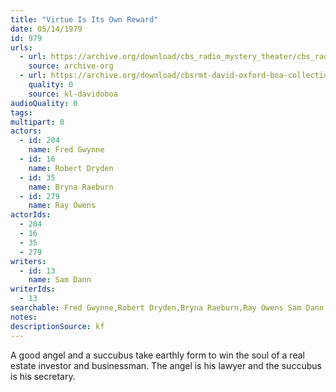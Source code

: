 ```yaml
---
title: "Virtue Is Its Own Reward"
date: 05/14/1979
id: 979
urls: 
  - url: https://archive.org/download/cbs_radio_mystery_theater/cbs_radio_mystery_theater-0951-1000.zip/cbs_radio_mystery_theater-0951-1000%2Fcbsrmt_0979_virtue_is_its_own_reward.mp3
    source: archive-org
  - url: https://archive.org/download/cbsrmt-david-oxford-boa-collection/CBSRMT-790514-0979-Virtue-Is-Its-Own-Reward-(128-44)_KQV-{BoA}.mp3
    quality: 0
    source: kl-davidoboa
audioQuality: 0
tags: 
multipart: 0
actors:  
  - id: 204
    name: Fred Gwynne  
  - id: 16
    name: Robert Dryden  
  - id: 35
    name: Bryna Raeburn  
  - id: 279
    name: Ray Owens
actorIds:  
  - 204  
  - 16  
  - 35  
  - 279
writers:  
  - id: 13
    name: Sam Dann
writerIds:  
  - 13
searchable: Fred Gwynne,Robert Dryden,Bryna Raeburn,Ray Owens Sam Dann
notes: 
descriptionSource: kf
---
```

A good angel and a succubus take earthly form to win the soul of a real estate investor and businessman. The angel is his lawyer and the succubus is his secretary.